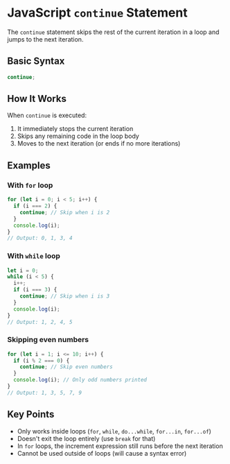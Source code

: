 # JavaScript `continue` Statement

The `continue` statement skips the rest of the current iteration in a loop and jumps to the next iteration.

## Basic Syntax

```javascript
continue;
```

## How It Works

When `continue` is executed:

1. It immediately stops the current iteration
2. Skips any remaining code in the loop body
3. Moves to the next iteration (or ends if no more iterations)

## Examples

### With `for` loop

```javascript
for (let i = 0; i < 5; i++) {
  if (i === 2) {
    continue; // Skip when i is 2
  }
  console.log(i);
}
// Output: 0, 1, 3, 4
```

### With `while` loop

```javascript
let i = 0;
while (i < 5) {
  i++;
  if (i === 3) {
    continue; // Skip when i is 3
  }
  console.log(i);
}
// Output: 1, 2, 4, 5
```

### Skipping even numbers

```javascript
for (let i = 1; i <= 10; i++) {
  if (i % 2 === 0) {
    continue; // Skip even numbers
  }
  console.log(i); // Only odd numbers printed
}
// Output: 1, 3, 5, 7, 9
```

## Key Points

- Only works inside loops (`for`, `while`, `do...while`, `for...in`, `for...of`)
- Doesn't exit the loop entirely (use `break` for that)
- In `for` loops, the increment expression still runs before the next iteration
- Cannot be used outside of loops (will cause a syntax error)
